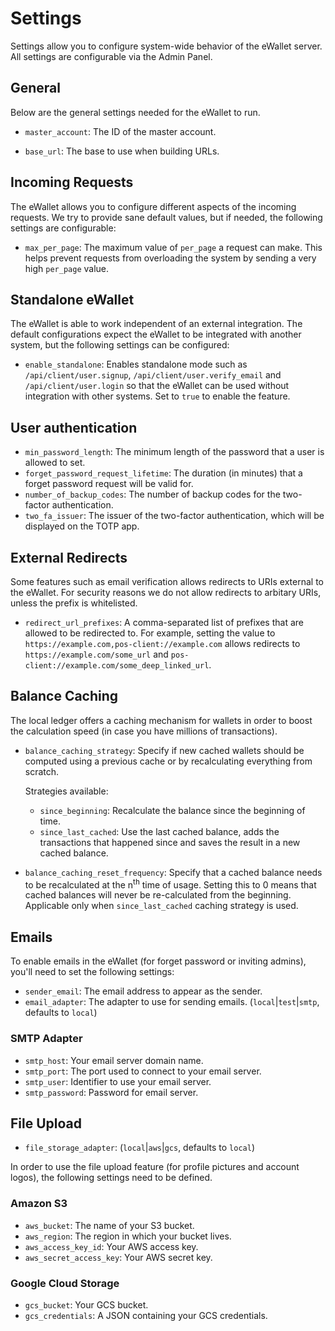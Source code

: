 # Settings

Settings allow you to configure system-wide behavior of the eWallet server. All settings are configurable via the Admin Panel.

## General

Below are the general settings needed for the eWallet to run.

- `master_account`: The ID of the master account.

- `base_url`: The base to use when building URLs.

## Incoming Requests

The eWallet allows you to configure different aspects of the incoming requests.
We try to provide sane default values, but if needed, the following settings are configurable:

- `max_per_page`: The maximum value of `per_page` a request can make. This helps prevent requests from overloading the system by sending a very high `per_page` value.

## Standalone eWallet

The eWallet is able to work independent of an external integration. The default configurations expect the eWallet to be integrated with another system, but the following settings can be configured:

- `enable_standalone`: Enables standalone mode such as `/api/client/user.signup`, `/api/client/user.verify_email` and `/api/client/user.login` so that the eWallet can be used without integration with other systems. Set to `true` to enable the feature.

## User authentication

- `min_password_length`: The minimum length of the password that a user is allowed to set.
- `forget_password_request_lifetime`: The duration (in minutes) that a forget password request will be valid for.
- `number_of_backup_codes`: The number of backup codes for the two-factor authentication.
- `two_fa_issuer`: The issuer of the two-factor authentication, which will be displayed on the TOTP app.

## External Redirects

Some features such as email verification allows redirects to URIs external to the eWallet. For security reasons we do not allow redirects to arbitary URIs, unless the prefix is whitelisted.

- `redirect_url_prefixes`: A comma-separated list of prefixes that are allowed to be redirected to. For example, setting the value to `https://example.com,pos-client://example.com` allows redirects to `https://example.com/some_url` and `pos-client://example.com/some_deep_linked_url`.

## Balance Caching

The local ledger offers a caching mechanism for wallets in order to boost the calculation speed (in case you have millions of transactions).

- `balance_caching_strategy`: Specify if new cached wallets should be computed using a previous cache or by recalculating everything from scratch.

  Strategies available:
  - `since_beginning`: Recalculate the balance since the beginning of time.
  - `since_last_cached`: Use the last cached balance, adds the transactions that happened since and saves the result in a new cached balance.


- `balance_caching_reset_frequency`: Specify that a cached balance needs to be recalculated at the n<sup>th</sup> time of usage. Setting this to 0 means that cached balances will never be re-calculated from the beginning. Applicable only when `since_last_cached` caching strategy is used.

## Emails

To enable emails in the eWallet (for forget password or inviting admins), you'll need to set the following settings:

- `sender_email`: The email address to appear as the sender.
- `email_adapter`: The adapter to use for sending emails. (`local`|`test`|`smtp`, defaults to `local`)

### SMTP Adapter

- `smtp_host`: Your email server domain name.
- `smtp_port`: The port used to connect to your email server.
- `smtp_user`: Identifier to use your email server.
- `smtp_password`: Password for email server.

## File Upload

- `file_storage_adapter`: (`local`|`aws`|`gcs`, defaults to `local`)

In order to use the file upload feature (for profile pictures and account logos), the following settings need to be defined.

### Amazon S3

- `aws_bucket`: The name of your S3 bucket.
- `aws_region`: The region in which your bucket lives.
- `aws_access_key_id`: Your AWS access key.
- `aws_secret_access_key`: Your AWS secret key.

### Google Cloud Storage

- `gcs_bucket`: Your GCS bucket.
- `gcs_credentials`: A JSON containing your GCS credentials.
